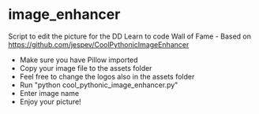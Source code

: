 # image_enhancer
Script to edit the picture for the DD Learn to code Wall of Fame - Based on https://github.com/jespev/CoolPythonicImageEnhancer

- Make sure you have Pillow imported
- Copy your image file to the assets folder
- Feel free to change the logos also in the assets folder
- Run "python cool_pythonic_image_enhancer.py"
- Enter image name
- Enjoy your picture!
